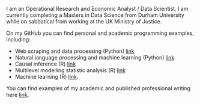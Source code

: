I am an Operational Research and Economic Analyst / Data Scientist. I am currently completing a Masters in Data Science from Durham University while on sabbatical from working at the UK Ministry of Justice. 

On my GitHub you can find personal and academic programming examples, including: 
- Web scraping and data processing (Python) [link](https://github.com/alasdair-breasley/pds-assignment/blob/main/PDS_Assignment_NCC.ipynb)
- Natural language processing and machine learning (Python) [link](https://github.com/alasdair-breasley/tmla-assignment/blob/main/TMLA_Assignment_NCC.ipynb)
- Causal inference (R) [link](https://github.com/alasdair-breasley/ci-assignment/blob/main/CI_Assignment.Rmd)
- Multilevel modelling statistic analysis (R) [link](https://github.com/alasdair-breasley/mlm-assignment/blob/main/MLM_Assignment.Rmd)
- Machine learning (R) [link](https://github.com/alasdair-breasley/ml-assignment/blob/main/ML_Assignment.Rmd). 

You can find examples of my academic and published professional writing here [link](https://github.com/alasdair-breasley/writing-examples). 
